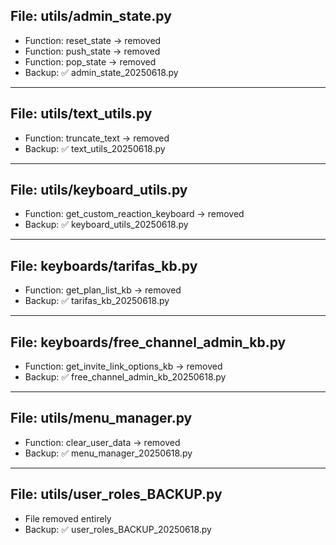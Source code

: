 ## File: utils/admin_state.py
- Function: reset_state → removed
- Function: push_state → removed
- Function: pop_state → removed
- Backup: ✅ admin_state_20250618.py

---

## File: utils/text_utils.py
- Function: truncate_text → removed
- Backup: ✅ text_utils_20250618.py

---

## File: utils/keyboard_utils.py
- Function: get_custom_reaction_keyboard → removed
- Backup: ✅ keyboard_utils_20250618.py

---

## File: keyboards/tarifas_kb.py
- Function: get_plan_list_kb → removed
- Backup: ✅ tarifas_kb_20250618.py

---

## File: keyboards/free_channel_admin_kb.py
- Function: get_invite_link_options_kb → removed
- Backup: ✅ free_channel_admin_kb_20250618.py

---

## File: utils/menu_manager.py
- Function: clear_user_data → removed
- Backup: ✅ menu_manager_20250618.py

---

## File: utils/user_roles_BACKUP.py
- File removed entirely
- Backup: ✅ user_roles_BACKUP_20250618.py

